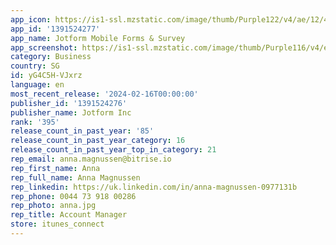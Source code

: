 ```yaml
---
app_icon: https://is1-ssl.mzstatic.com/image/thumb/Purple122/v4/ae/12/40/ae1240df-f600-53e1-f5b1-f628ce6b04b7/JF-Mobile-AppIcon-0-0-1x_U007emarketing-0-7-0-85-220.png/1024x1024bb.png
app_id: '1391524277'
app_name: Jotform Mobile Forms & Survey
app_screenshot: https://is1-ssl.mzstatic.com/image/thumb/Purple116/v4/e0/27/cb/e027cb13-f2e7-8c0c-4fdb-e297823af860/5e63144f-9001-4301-8149-4997bb47057d_iPhone_6.5_-_1.png/1242x2688bb.png
category: Business
country: SG
id: yG4C5H-VJxrz
language: en
most_recent_release: '2024-02-16T00:00:00'
publisher_id: '1391524276'
publisher_name: Jotform Inc
rank: '395'
release_count_in_past_year: '85'
release_count_in_past_year_category: 16
release_count_in_past_year_top_in_category: 21
rep_email: anna.magnussen@bitrise.io
rep_first_name: Anna
rep_full_name: Anna Magnussen
rep_linkedin: https://uk.linkedin.com/in/anna-magnussen-0977131b
rep_phone: 0044 73 918 00286
rep_photo: anna.jpg
rep_title: Account Manager
store: itunes_connect
---
```

